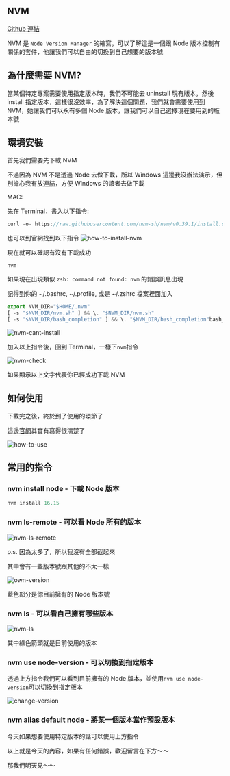 ## NVM

[Github 連結](https://github.com/nvm-sh/nvm#installing-and-updating)

NVM 是 `Node Version Manager` 的縮寫，可以了解這是一個跟 Node 版本控制有關係的套件，他讓我們可以自由的切換到自己想要的版本號

## 為什麼需要 NVM?

當某個特定專案需要使用指定版本時，我們不可能去 uninstall 現有版本，然後 install 指定版本，這樣很沒效率，為了解決這個問題，我們就會需要使用到 NVM，她讓我們可以永有多個 Node 版本，讓我們可以自己選擇現在要用到的版本號

## 環境安裝

首先我們需要先下載 NVM

不過因為 NVM 不是透過 Node 去做下載，所以 Windows 這邊我沒辦法演示，但別擔心我有放[連結](https://github.com/coreybutler/nvm-windows/releases)，方便 Windows 的讀者去做下載

MAC:

先在 Terminal，書入以下指令:

```js
curl -o- https://raw.githubusercontent.com/nvm-sh/nvm/v0.39.1/install.sh | bash
```

也可以到官網找到以下指令
![how-to-install-nvm](./image/NVM/day1-intsall-nvm.png)

現在就可以確認有沒有下載成功

```
nvm
```

如果現在出現類似 `zsh: command not found: nvm` 的錯誤訊息出現

記得到你的 ~/.bashrc, ~/.profile, 或是 ~/.zshrc 檔案裡面加入

```js
export NVM_DIR="$HOME/.nvm"
[ -s "$NVM_DIR/nvm.sh" ] && \. "$NVM_DIR/nvm.sh"
[ -s "$NVM_DIR/bash_completion" ] && \. "$NVM_DIR/bash_completion"bash_completion
```

![nvm-cant-install](./image/NVM/nvm-cant-install.png)

加入以上指令後，回到 Terminal，一樣下`nvm`指令

![nvm-check](./image/NVM/nvm-check.png)

如果顯示以上文字代表你已經成功下載 NVM

## 如何使用

下載完之後，終於到了使用的環節了

這邊[官網](https://github.com/nvm-sh/nvm#usage)其實有寫得很清楚了

![how-to-use](./image/NVM/how-to-use-nvm.png)

## 常用的指令

### nvm install node - 下載 Node 版本

```js
nvm install 16.15
```

### nvm ls-remote - 可以看 Node 所有的版本

![nvm-ls-remote](./image//NVM/nvm-ls-remote.gif)

p.s. 因為太多了，所以我沒有全部截起來

其中會有一些版本號跟其他的不太一樣

![own-version](./image/NVM/nvm-own-version.png)

藍色部分是你目前擁有的 Node 版本號

### nvm ls - 可以看自己擁有哪些版本

![nvm-ls](./image/NVM/nvm-ls.png)

其中綠色箭頭就是目前使用的版本

### nvm use node-version - 可以切換到指定版本

透過上方指令我們可以看到目前擁有的 Node 版本，並使用`nvm use node-version`可以切換到指定版本

![change-version](./image/NVM/use-version.png)

### nvm alias default node - 將某一個版本當作預設版本

今天如果想要使用特定版本的話可以使用上方指令

以上就是今天的內容，如果有任何錯誤，歡迎留言在下方～～

那我們明天見～～
